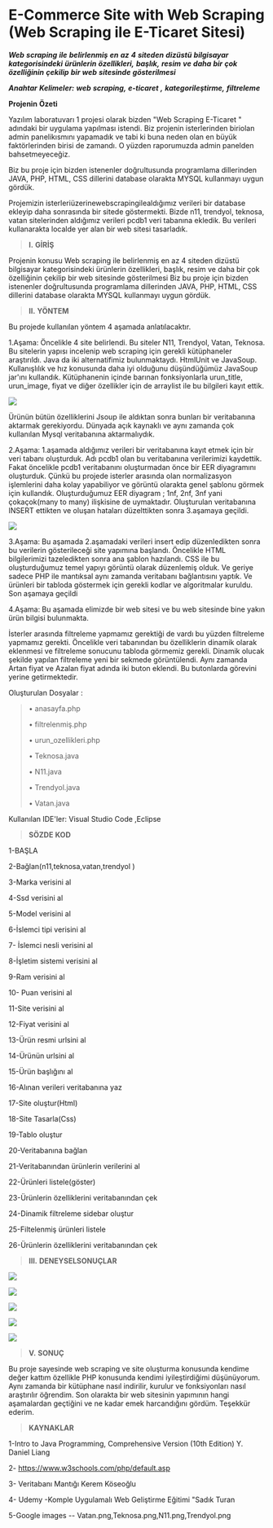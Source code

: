  # E-Commerce Site with Web Scraping (Web Scraping ile E-Ticaret Sitesi)
 
 
***Web*** ***scraping*** ***ile*** ***belirlenmiş*** ***en*** ***az***
***4*** ***siteden*** ***dizüstü*** ***bilgisayar***
***kategorisindeki*** ***ürünlerin*** ***özellikleri,*** ***başlık,***
***resim*** ***ve*** ***daha*** ***bir*** ***çok*** ***özelliğinin***
***çekilip*** ***bir*** ***web*** ***sitesinde*** ***gösterilmesi***

***Anahtar*** ***Kelimeler:*** ***web***
***scraping,*** ***e-ticaret*** ***,*** ***kategorileştirme,***
***filtreleme***

**Projenin** **Özeti**

Yazılım laboratuvarı 1 projesi olarak bizden "Web Scraping E-Ticaret "
adındaki bir uygulama yapılması istendi. Biz projenin isterlerinden
biriolan admin panelikısmını yapamadık ve tabi ki buna neden olan en
büyük faktörlerinden birisi de zamandı. O yüzden raporumuzda admin
panelden bahsetmeyeceğiz.

Biz bu proje için bizden istenenler doğrultusunda programlama
dillerinden JAVA, PHP, HTML, CSS dillerini database olarakta MYSQL
kullanmayı uygun gördük.

Projemizin isterleriüzerinewebscrapingilealdığımız verileri bir database
ekleyip daha sonrasında bir sitede göstermekti. Bizde n11, trendyol,
teknosa, vatan sitelerinden aldığımız verileri pcdb1 veri tabanına
ekledik. Bu verileri kullanarakta localde yer alan bir web sitesi
tasarladık.



> **I.** **GİRİŞ**

Projenin konusu Web scraping ile belirlenmiş en az 4 siteden dizüstü
bilgisayar kategorisindeki ürünlerin özellikleri, başlık, resim ve daha
bir çok özelliğinin çekilip bir web sitesinde gösterilmesi Biz bu proje
için bizden istenenler doğrultusunda programlama dillerinden JAVA, PHP,
HTML, CSS dillerini database olarakta MYSQL kullanmayı uygun gördük.

> **II.** **YÖNTEM**

Bu projede kullanılan yöntem 4 aşamada anlatılacaktır.

1.Aşama: Öncelikle 4 site belirlendi. Bu siteler N11, Trendyol, Vatan,
Teknosa. Bu sitelerin yapısı incelenip web scraping için gerekli
kütüphaneler araştırıldı. Java da iki alternatifimiz bulunmaktaydı.
HtmlUnit ve JavaSoup. Kullanışlılık ve hız konusunda daha iyi olduğunu
düşündüğümüz JavaSoup jar'ını kullandık. Kütüphanenin içinde barınan
fonksiyonlarla urun_title, urun_image, fiyat ve diğer özellikler için de arraylist ile
bu bilgileri kayıt ettik.

![](images/2ppj03xw.png)

Ürünün bütün özelliklerini Jsoup ile aldıktan sonra bunları bir
veritabanına aktarmak gerekiyordu. Dünyada açık kaynaklı ve aynı zamanda
çok kullanılan Mysql veritabanına aktarmalıydık.

2.Aşama: 1.aşamada aldığımız verileri bir veritabanına kayıt etmek için
bir veri tabanı oluşturduk. Adı pcdb1 olan bu veritabanına verilerimizi
kaydettik. Fakat öncelikle pcdb1 veritabanını oluşturmadan önce bir EER
diyagramını oluşturduk. Çünkü bu projede isterler arasında olan
normalizasyon işlemlerini daha kolay yapabiliyor ve görüntü olarakta
genel şablonu görmek için kullandık. Oluşturduğumuz EER diyagram ; 1nf,
2nf, 3nf yani çokaçok(many to many) ilişkisine de uymaktadır.
Oluşturulan veritabanına INSERT ettikten ve oluşan hataları düzelttikten
sonra 3.aşamaya geçildi.

![](images/thpp2t5j.png)

3.Aşama: Bu aşamada 2.aşamadaki verileri insert edip düzenledikten sonra
bu verilerin gösterileceği site yapımına başlandı. Öncelikle HTML bilgilerimizi tazeledikten sonra ana şablon
hazılandı. CSS ile bu oluşturduğumuz temel yapıyı görüntü olarak
düzenlemiş olduk. Ve geriye sadece PHP ile mantıksal aynı zamanda
veritabanı bağlantısını yaptık. Ve ürünleri bir tabloda göstermek için
gerekli kodlar ve algoritmalar kuruldu. Son aşamaya geçildi

4.Aşama: Bu aşamada elimizde bir web sitesi ve bu web sitesinde bine
yakın ürün bilgisi bulunmakta.

İsterler arasında filtreleme yapmamız gerektiği de vardı bu yüzden
filtreleme yapmamız gerekti. Öncelikle veri tabanından bu özelliklerin
dinamik olarak eklenmesi ve filtreleme sonucunu tabloda görmemiz
gerekli. Dinamik olucak şekilde yapılan filtreleme yeni bir sekmede
görüntülendi. Aynı zamanda Artan fiyat ve Azalan fiyat adında iki buton
eklendi. Bu butonlarda görevini yerine getirmektedir.

Oluşturulan Dosyalar :
> • anasayfa.php
>  
> • filtrelenmiş.php
>
> • urun_ozellikleri.php 
> 
> • Teknosa.java
>
> • N11.java
>
> • Trendyol.java
> 
> • Vatan.java

Kullanılan IDE'ler: Visual Studio Code ,Eclipse

> **SÖZDE** **KOD** 

1-BAŞLA

2-Bağlan(n11,teknosa,vatan,trendyol ) 

3-Marka verisini al

4-Ssd verisini al

5-Model verisini al

6-İslemci tipi verisini al

7- İslemci nesli verisini al 

8-İşletim sistemi verisini al

9-Ram verisini al

10- Puan verisini al 

11-Site verisini al 

12-Fiyat verisini al

13-Ürün resmi urlsini al 

14-Ürünün urlsini al

15-Ürün başlığını al

16-Alınan verileri veritabanına yaz

17-Site oluştur(Html)

18-Site Tasarla(Css)

19-Tablo oluştur

20-Veritabanına bağlan

21-Veritabanından ürünlerin verilerini al

22-Ürünleri listele(göster)

23-Ürünlerin özelliklerini veritabanından çek

24-Dinamik filtreleme sidebar oluştur

25-Filtelenmiş ürünleri listele

26-Ürünlerin özelliklerini veritabanından çek



> **III.** **DENEYSELSONUÇLAR**

![](images/1uus2dgp.png)

![](images/pzkujgzl.png)

![](images/d1hhbpxt.png)

![](images/044miwgr.png)

![](images/j0op3fak.png)


> **V.** **SONUÇ**

Bu proje sayesinde web scraping ve site oluşturma konusunda kendime
değer kattım özellikle PHP konusunda kendimi iyileştirdiğimi
düşünüyorum. Aynı zamanda bir kütüphane nasıl indirilir, kurulur ve
fonksiyonları nasıl araştırılır öğrendim. Son olarakta bir web sitesinin
yapımının hangi aşamalardan geçtiğini ve ne kadar emek harcandığını
gördüm. Teşekkür ederim.

> **KAYNAKLAR**

1-Intro to Java Programming, Comprehensive Version (10th Edition) Y.
Daniel Liang

2- https://www.w3schools.com/php/default.asp

3- Veritabanı Mantığı Kerem Köseoğlu

4- Udemy -Komple Uygulamalı Web Geliştirme Eğitimi "Sadık Turan

5-Google images -- Vatan.png,Teknosa.png,N11.png,Trendyol.png
